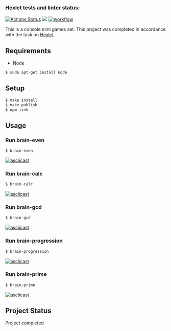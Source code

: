 ### Hexlet tests and linter status:
[![Actions Status](https://github.com/shakshin-01/frontend-project-lvl1/workflows/hexlet-check/badge.svg)](https://github.com/shakshin-01/frontend-project-lvl1/actions)
<a href="https://codeclimate.com/github/codeclimate/codeclimate/maintainability"><img src="https://api.codeclimate.com/v1/badges/a99a88d28ad37a79dbf6/maintainability" /></a>
[![workflow](https://github.com/shakshin-01/frontend-project-lvl1/actions/workflows/node.js.yml/badge.svg)](https://github.com/shakshin-01/frontend-project-lvl1/actions/workflows/node.js.yml)

This is a console mini games set. This project was completed in accordance with the task on [Hexlet](https://hexlet.io).

## Requirements
* Node
```sh
$ sudo apt-get install node
```

## Setup

```sh
$ make install
$ make publish
$ npm link
```

## Usage

### Run brain-even

```sh
$ brain-even
```

[![asciicast](https://asciinema.org/a/9oOqyaxNe94lCGfTHkyV3CQB5.svg)](https://asciinema.org/a/9oOqyaxNe94lCGfTHkyV3CQB5)
### Run brain-calc

```sh
$ brain-calc
```

[![asciicast](https://asciinema.org/a/A4gOnxBV15DetQFSGxIbucpo0.svg)](https://asciinema.org/a/A4gOnxBV15DetQFSGxIbucpo0)
### Run brain-gcd

```sh
$ brain-gcd
```

[![asciicast](https://asciinema.org/a/iEeeeFfY3CTpCM2Nwy9XfHqYE.svg)](https://asciinema.org/a/iEeeeFfY3CTpCM2Nwy9XfHqYE)
### Run brain-progression

```sh
$ brain-progression
```

[![asciicast](https://asciinema.org/a/rC4X6dU8y5wPRW2leHgFz3Q1Y.svg)](https://asciinema.org/a/rC4X6dU8y5wPRW2leHgFz3Q1Y)
### Run brain-prime

```sh
$ brain-prime
```

[![asciicast](https://asciinema.org/a/THystGCbmPc2NcK0f1FnGUnml.svg)](https://asciinema.org/a/THystGCbmPc2NcK0f1FnGUnml)

## Project Status
Project completed